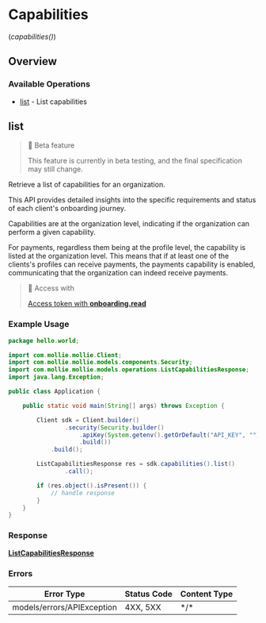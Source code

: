# Capabilities
(*capabilities()*)

## Overview

### Available Operations

* [list](#list) - List capabilities

## list

> 🚧 Beta feature
>
> This feature is currently in beta testing, and the final specification may still change.

Retrieve a list of capabilities for an organization.

This API provides detailed insights into the specific requirements and status of each client's onboarding journey.

Capabilities are at the organization level, indicating if the organization can perform a given capability.

For payments, regardless them being at the profile level, the capability is listed at the organization level. This means that if at least one of the clients's profiles can receive payments, the payments capability is enabled, communicating that the organization can indeed receive payments.

> 🔑 Access with
>
> [Access token with **onboarding.read**](/reference/authentication)

### Example Usage

```java
package hello.world;

import com.mollie.mollie.Client;
import com.mollie.mollie.models.components.Security;
import com.mollie.mollie.models.operations.ListCapabilitiesResponse;
import java.lang.Exception;

public class Application {

    public static void main(String[] args) throws Exception {

        Client sdk = Client.builder()
                .security(Security.builder()
                    .apiKey(System.getenv().getOrDefault("API_KEY", ""))
                    .build())
            .build();

        ListCapabilitiesResponse res = sdk.capabilities().list()
                .call();

        if (res.object().isPresent()) {
            // handle response
        }
    }
}
```

### Response

**[ListCapabilitiesResponse](../../models/operations/ListCapabilitiesResponse.md)**

### Errors

| Error Type                 | Status Code                | Content Type               |
| -------------------------- | -------------------------- | -------------------------- |
| models/errors/APIException | 4XX, 5XX                   | \*/\*                      |